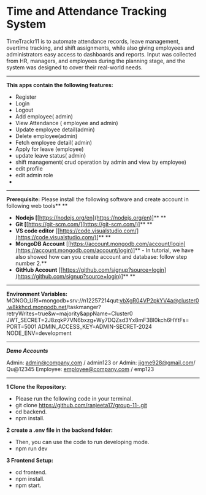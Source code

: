 # Time and Attendance Tracking System
TimeTrackr11 is to automate attendance records, leave management, overtime tracking, and shift assignments, while also giving employees and administrators easy access to dashboards and reports. Input was collected from HR, managers, and employees during the planning stage, and the system was designed to cover their real-world needs.

---

**This apps **contain** the following features:**

* Register
* Login
* Logout
* Add employee( admin)
* View Attendance ( employee and admin)
* Update employee detail(admin)
* Delete employee(admin)
* Fetch employee detail( admin)
* Apply for leave (employee)
* update leave status( admin)
* shift management( crud operation by admin and view by employee)
* edit profile
* edit admin role
* 

---

**Prerequisite:** Please install the following software and create account in following web tools** **

* **Nodejs [**[https://nodejs.org/en](https://nodejs.org/en)]** **
* **Git [**[https://git-scm.com/](https://git-scm.com/)]** **
* **VS code editor** [[https://code.visualstudio.com/](https://code.visualstudio.com/)]** **
* **MongoDB Account** [[https://account.mongodb.com/account/login](https://account.mongodb.com/account/login)]** - In tutorial, we have also showed how can you create account and database: follow step number 2.**
* **GitHub Account** [[https://github.com/signup?source=login](https://github.com/signup?source=login)]** **

---

**Environment Variables:** 
MONGO_URI=mongodb+srv://n12257214qut:vbXgR04VP2pkYV4a@cluster0.w8kkhcd.mongodb.net/taskmanger?retryWrites=true&w=majority&appName=Cluster0
JWT_SECRET=2J8zqkP7VN6bxzg+Wy7DQZsd3Yx8mF3Bl0kch6HYtFs=
PORT=5001
ADMIN_ACCESS_KEY=ADMIN-SECRET-2024
NODE_ENV=development

---
***Demo Accounts***

Admin: admin@company.com / admin123   or 
Admin: jigme928@gmail.com/ Qu@12345
Employee: employee@company.com / emp123

---

**1 Clone the Repository:**
- Please run the following code in your terminal. 
- git clone https://github.com/ranjeeta17/group-11-.git
- cd backend.
- npm install.

**2 create a .env file in the backend folder:** 
- Then, you can use the code to run developing mode.
- npm run dev

**3 Frontend Setup:** 
- cd frontend.
- npm install.
- npm start.
